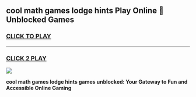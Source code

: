
## cool math games lodge hints Play Online 👋 Unblocked Games
<h3>
<a href="https://news.freeplayer.one?title=cool_math_games_lodge_hints&ref=17CMG">CLICK TO PLAY</a></h3>
<hr>

<h3>
<a href="https://news.freeplayer.one?title=cool_math_games_lodge_hints&ref=17CMG">CLICK 2 PLAY</a>
  
</h3>

<a href="https://news.freeplayer.one?title=cool_math_games_lodge_hints&ref=17CMG/"><img src="https://clearcache.store/games.png"></a>


**cool math games lodge hints games unblocked: Your Gateway to Fun and Accessible Online Gaming**
